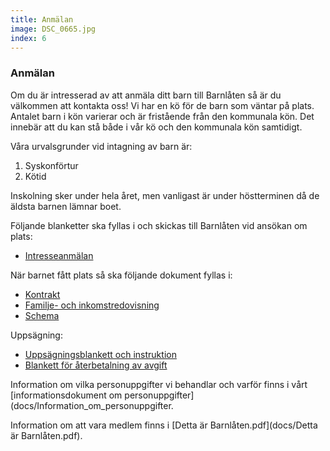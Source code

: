 ```yaml
---
title: Anmälan
image: DSC_0665.jpg
index: 6
---
```

### Anmälan
Om du är intresserad av att anmäla ditt barn till Barnlåten så är du välkommen att kontakta oss!
Vi har en kö för de barn som väntar på plats. Antalet barn i kön varierar och är fristående från den kommunala kön. Det 
innebär att du kan stå både i vår kö och den kommunala kön samtidigt.

Våra urvalsgrunder vid intagning av barn är:
1. Syskonförtur
2. Kötid

Inskolning sker under hela året, men vanligast är under höstterminen då de äldsta barnen lämnar boet.

Följande blanketter ska fyllas i och skickas till Barnlåten vid ansökan om plats:
* [Intresseanmälan](/docs/barnlatenansokan.docx)

När barnet fått plats så ska följande dokument fyllas i:
* [Kontrakt](docs/Kontrakt.docx)
* [Familje- och inkomstredovisning](https://goteborg.se/wps/wcm/connect/701b1f95-96d7-420f-aac9-305559aef583/Familje-+och+inkomstredovisning.pdf?MOD=AJPERES)
* [Schema](docs/schema.pdf)

Uppsägning:
* [Uppsägningsblankett och instruktion](/docs/barnlatenavslut.docx)
* [Blankett för återbetalning av avgift](/docs/Aterbetalning.docx)

Information om vilka personuppgifter vi behandlar och varför finns i vårt [informationsdokument om personuppgifter](docs/Information_om_personuppgifter.

Information om att vara medlem finns i [Detta är Barnlåten.pdf](docs/Detta är Barnlåten.pdf).

